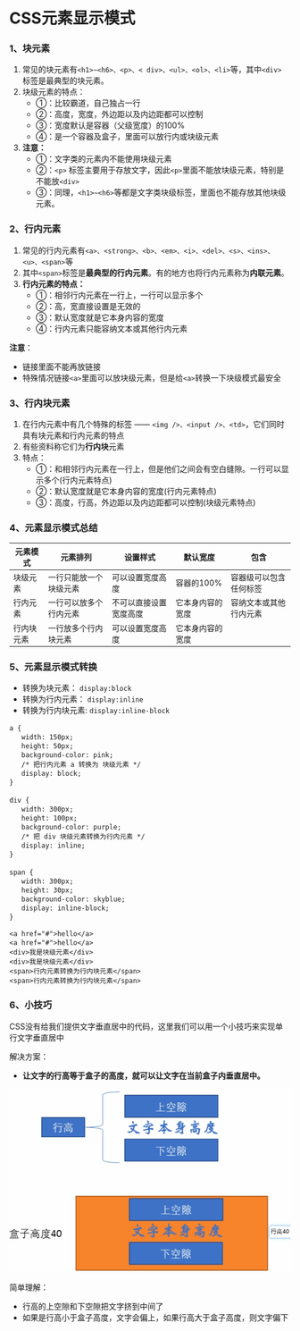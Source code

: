 # CSS元素显示模式

### 1、块元素

1. 常见的块元素有`<h1>~<h6>、<p>、< div>、<ul>、<ol>、<li>`等，其中`<div>` 标签是最典型的块元素。
2. 块级元素的特点：
    - ①：比较霸道，自己独占一行
    - ②：高度，宽度，外边距以及内边距都可以控制
    - ③：宽度默认是容器（父级宽度）的100%
    - ④：是一个容器及盒子，里面可以放行内或块级元素
3. **注意：**
    - ①：文字类的元素内不能使用块级元素
    - ②：`<p>` 标签主要用于存放文字，因此`<p>`里面不能放块级元素，特别是不能放`<div>`
    - ③：同理，`<h1>~<h6>`等都是文字类块级标签，里面也不能存放其他块级元素。

### 2、行内元素

1. 常见的行内元素有`<a>、<strong>、<b>、<em>、<i>、<del>、<s>、<ins>、<u>、<span>`等
2. 其中`<span>`标签是**最典型的行内元素**。有的地方也将行内元素称为**内联元素**。
3. **行内元素的特点：**
    - ①：相邻行内元素在一行上，一行可以显示多个
    - ②：高，宽直接设置是无效的
    - ③：默认宽度就是它本身内容的宽度
    - ④：行内元素只能容纳文本或其他行内元素

**注意**：

* 链接里面不能再放链接
* 特殊情况链接`<a>`里面可以放块级元素，但是给`<a>`转换一下块级模式最安全

### 3、行内块元素

1. 在行内元素中有几个特殊的标签 —— `<img />、<input />、<td>`，它们同时具有块元素和行内元素的特点
2. 有些资料称它们为**行内块**元素
3. 特点：
    - ①：和相邻行内元素在一行上，但是他们之间会有空白缝隙。一行可以显示多个(行内元素特点)
    - ②：默认宽度就是它本身内容的宽度(行内元素特点)
    - ③：高度，行高，外边距以及内边距都可以控制(块级元素特点)

### 4、元素显示模式总结

| 元素模式 | 元素排列 | 设置样式 | 默认宽度 | 包含 |
| --- | --- | --- | --- | --- |
| 块级元素 | 一行只能放一个块级元素 | 可以设置宽度高度 | 容器的100% | 容器级可以包含任何标签 |
| 行内元素 | 一行可以放多个行内元素 | 不可以直接设置宽度高度 | 它本身内容的宽度 | 容纳文本或其他行内元素 |
| 行内块元素 | 一行放多个行内块元素 | 可以设置宽度高度 | 它本身内容的宽度 |  |

### 5、元素显示模式转换

* 转换为块元素： `display:block`
* 转换为行内元素： `display:inline`
* 转换为行内块元素: `display:inline-block`

```
a {
   width: 150px;
   height: 50px;
   background-color: pink;
   /* 把行内元素 a 转换为 块级元素 */
   display: block;
}

div {
   width: 300px;
   height: 100px;
   background-color: purple;
   /* 把 div 块级元素转换为行内元素 */
   display: inline;
}

span {
   width: 300px;
   height: 30px;
   background-color: skyblue;
   display: inline-block;
}
```

```
<a href="#">hello</a>
<a href="#">hello</a>
<div>我是块级元素</div>
<div>我是块级元素</div>
<span>行内元素转换为行内块元素</span>
<span>行内元素转换为行内块元素</span>
```

### 6、小技巧

CSS没有给我们提供文字垂直居中的代码，这里我们可以用一个小技巧来实现单行文字垂直居中

解决方案：

* **让文字的行高等于盒子的高度，就可以让文字在当前盒子内垂直居中。**

![](images/css-元素显示模式.png)

简单理解：

* 行高的上空隙和下空隙把文字挤到中间了
* 如果是行高小于盒子高度，文字会偏上，如果行高大于盒子高度，则文字偏下

